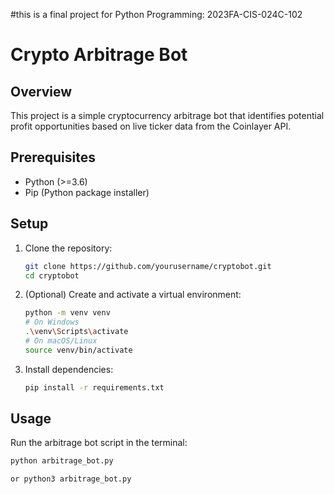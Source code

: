 #this is a final project for Python Programming: 2023FA-CIS-024C-102

# Crypto Arbitrage Bot

## Overview

This project is a simple cryptocurrency arbitrage bot that identifies potential profit opportunities based on live ticker data from the Coinlayer API.

## Prerequisites

- Python (>=3.6)
- Pip (Python package installer)

## Setup

1. Clone the repository:

    ```bash
    git clone https://github.com/yourusername/cryptobot.git
    cd cryptobot
    ```

2. (Optional) Create and activate a virtual environment:

    ```bash
    python -m venv venv
    # On Windows
    .\venv\Scripts\activate
    # On macOS/Linux
    source venv/bin/activate
    ```

3. Install dependencies:

    ```bash
    pip install -r requirements.txt
    ```

## Usage

Run the arbitrage bot script in the terminal:

```bash
python arbitrage_bot.py

or python3 arbitrage_bot.py